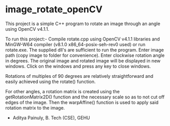 # image_rotate_openCV
This project is a simple C++ program to rotate an image through an angle using OpenCV v4.1.1.

To run this project:-
Compile rotate.cpp using OpenCV v4.1.1 libraries and MinGW-W64 compiler (v8.1.0 x86_64-posix-seh-rev0 used) or run rotate.exe. The supplied dll's are sufficient to run the program.
Enter image path (copy image to folder for convenience).
Enter clockwise rotation angle in degrees.
The original image and rotated image will be displayed in new windows.
Click on the windows and press any key to close windows.

Rotations of multiples of 90 degrees are relatively straightforward and easily achieved using the rotate() function.

For other angles, a rotation matrix is created using the getRotationMatrix2D() function and the necessary scale so as to not cut off edges of the image. Then the warpAffine() function is used to apply said rotation matrix to the image.

- Aditya Painuly, B. Tech (CSE), GEHU
